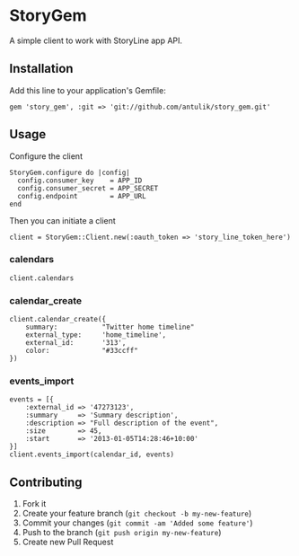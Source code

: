 # StoryGem

A simple client to work with StoryLine app API.

## Installation

Add this line to your application's Gemfile:

    gem 'story_gem', :git => 'git://github.com/antulik/story_gem.git'

## Usage

Configure the client

    StoryGem.configure do |config|
      config.consumer_key    = APP_ID
      config.consumer_secret = APP_SECRET
      config.endpoint        = APP_URL
    end


Then you can initiate a client

    client = StoryGem::Client.new(:oauth_token => 'story_line_token_here')



### calendars

    client.calendars

### calendar_create

    client.calendar_create({
        summary:           "Twitter home timeline"
        external_type:     'home_timeline',
        external_id:       '313',
        color:             "#33ccff"
    })

### events_import

    events = [{
        :external_id => '47273123',
        :summary     => 'Summary description',
        :description => "Full description of the event",
        :size        => 45,
        :start       => '2013-01-05T14:28:46+10:00'
    }]
    client.events_import(calendar_id, events)


## Contributing

1. Fork it
2. Create your feature branch (`git checkout -b my-new-feature`)
3. Commit your changes (`git commit -am 'Added some feature'`)
4. Push to the branch (`git push origin my-new-feature`)
5. Create new Pull Request
